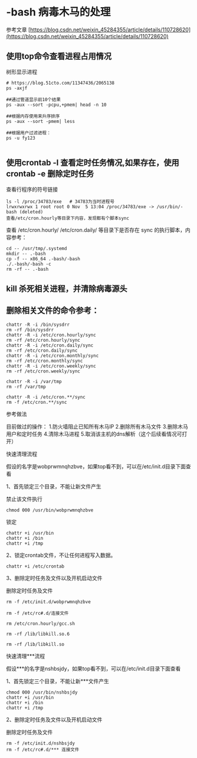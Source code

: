 # -bash 病毒木马的处理
参考文章
[https://blog.csdn.net/weixin_45284355/article/details/110728620](https://blog.csdn.net/weixin_45284355/article/details/110728620)
## 使用top命令查看进程占用情况

树形显示进程
```shell
# https://blog.51cto.com/11347436/2065138
ps -axjf

##通过管道显示前10个结果
ps -aux --sort -pcpu,+pmem| head -n 10

##根据内存使用来升序排序
ps -aux --sort -pmem| less

##根据用户过滤进程：
ps -u fy123


```



## 使用crontab -l 查看定时任务情况,如果存在，使用crontab -e 删除定时任务
查看行程序的符号链接
```shell
ls -l /proc/34783/exe   # 34783为当时进程号
lrwxrwxrwx 1 root root 0 Nov  5 13:04 /proc/34783/exe -> /usr/bin/-bash (deleted)
查看/etc/cron.hourly等目录下内容，发现都有个脚本sync
```

查看  /etc/cron.hourly/  /etc/cron.daily/ 等目录下是否存在 sync 的执行脚本，内容参考：
```shell
cd -- /usr/tmp/.systemd
mkdir -- .-bash
cp -f -- x86_64 .-bash/-bash
./.-bash/-bash -c
rm -rf -- .-bash

```

## kill 杀死相关进程，并清除病毒源头

## 删除相关文件的命令参考：

```shell
chattr -R -i /bin/sysdrr
rm -rf /bin/sysdrr
chattr -R -i /etc/cron.hourly/sync
rm -rf /etc/cron.hourly/sync
chattr -R -i /etc/cron.daily/sync
rm -rf /etc/cron.daily/sync
chattr -R -i /etc/cron.monthly/sync
rm -rf /etc/cron.monthly/sync
chattr -R -i /etc/cron.weekly/sync
rm -rf /etc/cron.weekly/sync

chattr -R -i /var/tmp
rm -rf /var/tmp

chattr -R -i /etc/cron.**/sync
rm -f /etc/cron.**/sync

```


参考做法

目前做过的操作：
1.防火墙阻止已知所有木马IP
2.删除所有木马文件
3.删除木马用户和定时任务
4.清除木马进程
5.取消该主机的dns解析（这个后续看情况可打开）

快速清理流程



假设的名字是wobprwmnqhzbve，如果top看不到，可以在/etc/init.d目录下面查看



1、首先锁定三个目录，不能让新文件产生

禁止该文件执行
```shell
chmod 000 /usr/bin/wobprwmnqhzbve
```

锁定
```shell
chattr +i /usr/bin
chattr +i /bin
chattr +i /tmp
```

2、锁定crontab文件，不让任何进程写入数据。
```shell
chattr +i /etc/crontab
```

3、删除定时任务及文件以及开机启动文件

删除定时任务及文件

```shell
rm -f /etc/init.d/wobprwmnqhzbve

rm -f /etc/rc#.d/连接文件

rm /etc/cron.hourly/gcc.sh

rm -rf /lib/libkill.so.6

rm -rf /lib/libkill.so
```
快速清理***流程

假设***的名字是nshbsjdy，如果top看不到，可以在/etc/init.d目录下面查看

1、首先锁定三个目录，不能让新***文件产生
```
chmod 000 /usr/bin/nshbsjdy
chattr +i /usr/bin
chattr +i /bin
chattr +i /tmp
```


2、删除定时任务及文件以及开机启动文件

删除定时任务及文件
```shell
rm -f /etc/init.d/nshbsjdy
rm -f /etc/rc#.d/*** 连接文件
```
